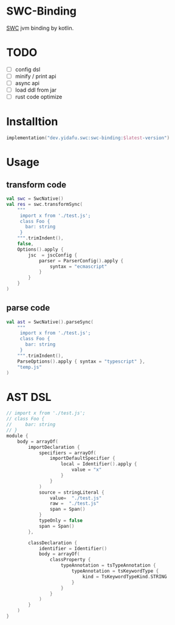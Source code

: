 # SWC-Binding

[SWC](https://github.com/swc-project/swc) jvm binding by kotlin.

# TODO
+ [ ] config dsl
+ [ ] minify / print api
+ [ ] async api
+ [ ] load ddl from jar
+ [ ] rust code optimize

# Installtion

```kts
implementation("dev.yidafu.swc:swc-binding:$latest-version")
```

# Usage

## transform code
```kt
val swc = SwcNative()
val res = swc.transformSync(
    """
     import x from './test.js';
     class Foo {
       bar: string
     }
    """.trimIndent(),
    false,
    Options().apply {
        jsc  = jscConfig {
            parser = ParserConfig().apply {
                syntax = "ecmascript"
            }
        }
    }
)
```
## parse code

```kotlin
val ast = SwcNative().parseSync(
    """
     import x from './test.js';
     class Foo {
       bar: string
     }
    """.trimIndent(),
    ParseOptions().apply { syntax = "typescript" },
    "temp.js"
)
```

# AST DSL

```kt
// import x from './test.js';
// class Foo {
//     bar: string
// }
module {
    body = arrayOf(
        importDeclaration {
            specifiers = arrayOf(
                importDefaultSpecifier {
                    local = Identifier().apply {
                        value = "x"
                    }
                }
            )
            source = stringLiteral {
                value=  "./test.js"
                raw =  "./test.js"
                span = Span()
            }
            typeOnly = false
            span = Span()
        },

        classDeclaration {
            identifier = Identifier()
            body = arrayOf(
                classProperty {
                    typeAnnotation = tsTypeAnnotation {
                        typeAnnotation = tsKeywordType {
                            kind = TsKeywordTypeKind.STRING
                        }
                    }
                }
            )
        }
    )
}
```
